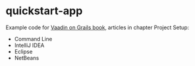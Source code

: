 quickstart-app
==============

Example code for [Vaadin on Grails book](http://ondrej-kvasnovsky.gitbooks.io/vaadin-on-grails/), articles in chapter Project Setup: 

* Command Line 
* IntelliJ IDEA 
* Eclipse 
* NetBeans 
